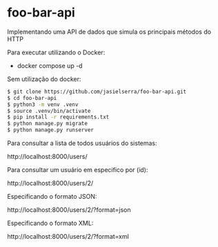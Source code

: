 # foo-bar-api
Implementando uma API de dados que simula os principais métodos do HTTP

Para executar utilizando o Docker:
  - docker compose up -d 

Sem utilização do docker:

```bash
$ git clone https://github.com/jasielserra/foo-bar-api.git
$ cd foo-bar-api
$ python3 -m venv .venv
$ source .venv/bin/activate
$ pip install -r requirements.txt
$ python manage.py migrate
$ python manage.py runserver
```

Para consultar a lista de todos usuários do sistemas:

http://localhost:8000/users/

Para consultar um usuário em especifico por (id):

http://localhost:8000/users/2/

Especificando o formato JSON:  

http://localhost:8000/users/2/?format=json

Especificando o formato XML:

http://localhost:8000/users/2/?format=xml
